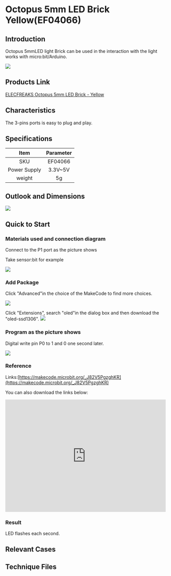 # Octopus 5mm LED Brick  Yellow(EF04066)

## Introduction

Octopus 5mmLED light Brick can be used in the interaction with the light works with micro:bit/Arduino.

 ![](./images/FJgPKrD.jpg)

## Products Link

[ELECFREAKS Octopus 5mm LED Brick - Yellow](https://www.elecfreaks.com/elecfreaks-octopus-5mm-led-brick-yellow.html)

## Characteristics

  The 3-pins ports is easy to plug and play.

## Specifications


Item | Parameter 
:-: | :-: 
SKU|EF04066
Power Supply|3.3V~5V
weight|5g

## Outlook and Dimensions


 ![](./images/D93Zvpm.png)

## Quick to Start

### Materials used and connection diagram

Connect to the P1 port as the picture shows

Take sensor:bit for example

![](./images/fDm8yzB.png)
### Add Package

Click "Advanced"in the choice of the MakeCode to find more choices.

![](./images/smtcNoB.png)

Click "Extensions", search "oled"in the dialog box and then download the "oled-ssd1306".
![](./images/VGSLRXB.png)

### Program as the picture shows

Digital write pin P0 to 1 and 0 one second later.

![](./images/AAzv9pn.png)

### Reference

Links:[https://makecode.microbit.org/_J82V5PgzghKR](https://makecode.microbit.org/_J82V5PgzghKR)

You can also download the links below:

<div style="position:relative;height:0;padding-bottom:70%;overflow:hidden;"><iframe style="position:absolute;top:0;left:0;width:100%;height:100%;" src="https://makecode.microbit.org/#pub:_J82V5PgzghKR" frameborder="0" sandbox="allow-popups allow-forms allow-scripts allow-same-origin"></iframe></div>  


### Result

 LED flashes each second.

## Relevant Cases


## Technique Files

